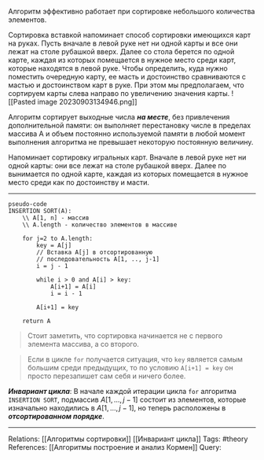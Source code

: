Алгоритм эффективно работает при сортировке небольшого количества элементов. 

Сортировка вставкой напоминает способ сортировки имеющихся карт на руках. Пусть вначале в левой руке нет ни одной карты и все они лежат на столе рубашкой вверх. Далее со стола берется по одной карте, каждая из которых помещается в нужное место среди карт, которые находятся в левой руке. Чтобы определить, куда нужно поместить очередную карту, ее масть и достоинство сравниваются с мастью и достоинством карт в руке. При этом мы предполагаем, что сортируем карты слева направо по увеличению значения карты. 
![[Pasted image 20230903134946.png]]

Алгоритм сортирует выходные числа ***на месте***, без привлечения дополнительной памяти: он выполняет перестановку числе в пределах массива А и объем постоянно используемой памяти в любой момент выполнения алгоритма не превышает некоторую постоянную величину. 

Напоминает сортировку игральных карт. Вначале в левой руке нет ни одной карты: они все лежат на столе рубашкой вверх. Далее по вынимается по одной карте, каждая из которых помещается в нужное место среди как по достоинству и масти.  

___
```
pseudo-code
INSERTION SORT(A):
	\\ A[1, n] - массив
	\\ A.length - количество элементов в массиве
	
	for j=2 to A.length:
		key = A[j]
		// Вставка A[j] в отсортированную
		// последовательность A[1, .., j-1]
		i = j - 1
		
		while i > 0 and A[i] > key:
			A[i+1] = A[i]
			i = i - 1
			
		A[i+1] = key

	return A
```

> Стоит заметить, что сортировка начинается не с первого элемента массива, а со второго. 

> Если в цикле `for` получается ситуация, что `key` является самым большим среди предыдущих, то по условию `A[i+1] = key` он просто перезапишет сам себя и ничего более. 

***Инвариант цикла***:
В начале каждой итерации цикла `for` алгоритма `INSERTION SORT`, подмассив $A[1, ..., j-1]$ состоит из элементов, которые изначально находились в $A[1, ..., j-1]$, но теперь расположены в ***отсортированном порядке***. 

___
Relations: [[Алгоритмы сортировки]] [[Инвариант цикла]] 
Tags: #theory 
References: [[Алгоритмы построение и анализ Кормен]] 
Query: 